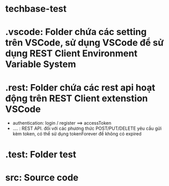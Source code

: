 # techbase-test
# .vscode: Folder chứa các setting trên VSCode, sử dụng VSCode để sử dụng REST Client Environment Variable System
# .rest: Folder chứa các rest api hoạt động trên REST Client extenstion VSCode
- authentication: login / register ==> accessToken
- .... : REST API. đối với các phương thức POST/PUT/DELETE yêu cầu gửi kèm token, có thể sử dụng tokenForever để không có expired
# .test: Folder test
# src: Source code